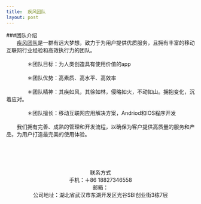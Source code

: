 ```yaml
---
title:  疾风团队
layout: post
---
```

###团队介绍<br>&emsp;&emsp;[疾风团队](https://bestjifeng.github.io)是一群有远大梦想，致力于为用户提供优质服务，且拥有丰富的移动互联网行业经验和高效执行力的团队。<br><br>&emsp;&emsp;&emsp;&emsp;＊团队目标：为人类创造具有使用价值的app<br><br>&emsp;&emsp;&emsp;&emsp;＊团队优势：高素质、高水平、高效率<br><br>&emsp;&emsp;&emsp;&emsp;＊团队精神：其疾如风，其徐如林，侵略如火，不动如山。拥抱变化，沉着应对。<br><br>&emsp;&emsp;&emsp;&emsp;＊团队擅长：移动互联网应用解决方案，Andriod和IOS程序开发<br><br>&emsp;&emsp;我们拥有完善、成熟的管理和开发流程，以确保为客户提供高质量的服务和产品，为用户打造最完美的使用体验。<br><br><br><br><br><center>联系方式</center><center>手机：＋86 18827346558</center><center>邮箱：<jifengbestapp@gmail.com></center>
<center>公司地址：湖北省武汉市东湖开发区光谷SBI创业街3栋7层</center>